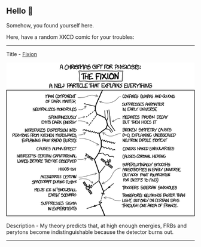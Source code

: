 ## Hello 👀

Somehow, you found yourself here.

Here, have a random XKCD comic for your troubles:

-----------------------------------

Title - [Fixion](https://xkcd.com/1621)

![Fixion](./random_comic.png)

Description - My theory predicts that, at high enough energies, FRBs and perytons become indistinguishable because the detector burns out.

-----------------------------------